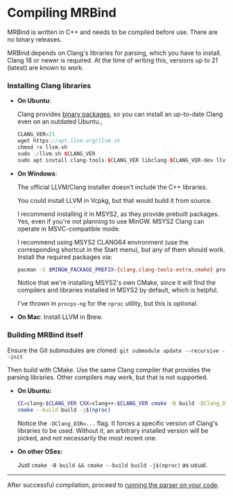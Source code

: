 # Compiling MRBind

MRBind is written in C++ and needs to be compiled before use. There are no binary releases.

MRBind depends on Clang's libraries for parsing, which you have to install. Clang 18 or newer is required. At the time of writing this, versions up to 21 (latest) are known to work.

### Installing Clang libraries

* **On Ubuntu**:

  Clang provides [binary packages](https://apt.llvm.org/llvm.sh), so you can install an up-to-date Clang even on an outdated Ubuntu.,

  ```cpp
  CLANG_VER=21
  wget https://apt.llvm.org/llvm.sh
  chmod +x llvm.sh
  sudo ./llvm.sh $CLANG_VER
  sudo apt install clang-tools-$CLANG_VER libclang-$CLANG_VER-dev llvm-$CLANG_VER-dev
  ```

* **On Windows**:

  The official LLVM/Clang installer doesn't include the C++ libraries.

  You could install LLVM in Vcpkg, but that would build it from source.

  I recommend installing it in MSYS2, as they provide prebuilt packages. Yes, even if you're not planning to use MinGW. MSYS2 Clang can operate in MSVC-compatible mode.

  I recommend using MSYS2 CLANG64 environment (use the corresponding shortcut in the Start menu), but any of them should work. Install the required packages via:

  ```sh
  pacman -S $MINGW_PACKAGE_PREFIX-{clang,clang-tools-extra,cmake} procps-ng
  ```
  Notice that we're installing MSYS2's own CMake, since it will find the compilers and libraries installed in MSYS2 by default, which is helpful.

  I've thrown in `procps-ng` for the `nproc` utility, but this is optional.

* **On Mac**: Install LLVM in Brew.

### Building MRBind itself

Ensure the Git submodules are cloned: `git submodule update --recursive --init`

Then build with CMake. Use the same Clang compiler that provides the parsing libraries. Other compilers may work, but that is not supported.

* **On Ubuntu:**
  ```sh
  CC=clang-$CLANG_VER CXX=clang++-$CLANG_VER cmake -B build -DClang_DIR=/usr/lib/cmake/clang-$CLANG_VER
  cmake --build build -j$(nproc)
  ```

  Notice the `-DClang_DIR=...` flag. It forces a specific version of Clang's libraries to be used. Without it, an arbitrary installed version will be picked, and not necessarily the most recent one.

* **On other OSes:**

  Just `cmake -B build && cmake --build build -j$(nproc)` as usual.

---

After successful compilation, proceed to [running the parser on your code](/docs/running_parser.md).
